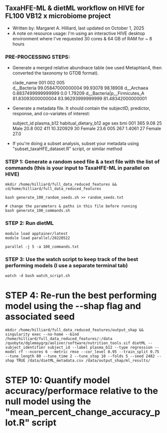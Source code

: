 
## TaxaHFE-ML & dietML workflow on HIVE for FL100 VB12 x microbiome project
- Written by: Margaret A. Hilliard, last updated on October 1, 2025
- A note on resource usage: I'm using an interactive HIVE desktop environment where I've requested 30 cores & 64 GB of RAM for ~ 8 hours 

### PRE-PROCESSING STEPS:

- Generate a merged relative abundnace table (we used Metaphlan4, then converted the taxonomy to GTDB format).

    clade_name      001    002    005   
    d__Bacteria     99.05847000000004       99.93078        98.18908
    d__Archaea      0.8837499999999999      0.0     1.79209 
    d__Bacteria|p__Firmicutes_A     81.83093000000004       83.96293999999999	81.48342000000001

- Generate a metadata file. It should contain the subjectID, predictor, response, and co-variates of interest: 

    subject_id	plasma_b12	habitual_dietary_b12	age	sex	bmi
    001	365	9.08	25	Male	20.8
    002	411	10.320929	30	Female	23.6
    005	267	1.4061	27	Female	27.0
    
- If you're doing a subset analysis, subset your metadata using "subset_taxaHFE_dataset.R" script, or similar method


### STEP 1: Generate a random seed file & a text file with the list of commands (this is your input to TaxaHFE-ML in parallel on HIVE)

    mkdir /home/hilliard/full_data_reduced_features && cd/home/hilliard/full_data_reduced_features
    
    bash generate_100_random_seeds.sh >> random_seeds.txt 
    
    # change the parameters & paths in this file before running 
    bash generate_100_commands.sh

### STEP 2: Run dietML

    module load apptainer/latest 
    module load parallel/20220522
    
    parallel -j 5 -a 100_commands.txt

### STEP 3: Use the watch script to keep track of the best performing models (I use a separate terminal tab)

    watch -d bash watch_script.sh 

# STEP 4: Re-run the best performing model using the --shap flag and associated seed 

    mkdir /home/hilliard/full_data_reduced_features/output_shap && singularity exec --no-home --bind /home/hilliard/full_data_reduced_features/:/data /quobyte/dglemaygrp/aoliver/software/nutrition_tools.sif dietML --subject_identifier subject_id --label plasma_b12 --type regression --model rf --ncores 6 --metric rmse --cor_level 0.95 --train_split 0.75 --tune_length 80 --tune_time 2 --tune_stop 10 --folds 5 --seed 2482 --shap TRUE /data/dietML_metadata.csv /data/output_shap/ml_results/

# STEP 10: Quantify model accuracy/performace relative to the null model using the "mean_percent_change_accuracy_plot.R" script 

